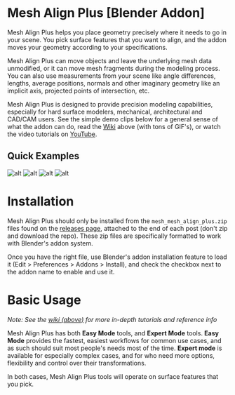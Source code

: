 # Mesh Align Plus [Blender Addon]

Mesh Align Plus helps you place geometry precisely where it needs to go in your scene. You pick surface features that you want to align, and the addon moves your geometry according to your specifications.

Mesh Align Plus can move objects and leave the underlying mesh data unmodified, or it can move mesh fragments during the modeling process. You can also use measurements from your scene like angle differences, lengths, average positions, normals and other imaginary geometry like an implicit axis, projected points of intersection, etc.

Mesh Align Plus is designed to provide precision modeling capabilities, especially for hard surface modelers, mechanical, architectural and CAD/CAM users. See the simple demo clips below for a general sense of what the addon can do, read the <a href="https://github.com/egtwobits/mesh_mesh_align_plus/wiki">Wiki</a> above (with tons of GIF's), or watch the video tutorials on <a href="https://youtu.be/VBoic2MIC8U">YouTube</a>.

## Quick Examples

![alt](https://i.imgur.com/r6eBnKN.gif)
![alt](https://i.postimg.cc/4yhvz7x2/face-align-4.gif)
![alt](http://i.imgur.com/JOa7Fcd.gif)
![alt](https://i.imgur.com/dtXq2aX.gif)

# Installation

Mesh Align Plus should only be installed from the `mesh_mesh_align_plus.zip` files found on the [releases page](https://github.com/egtwobits/mesh_mesh_align_plus/releases), attached to the end of each post (don't zip and download the repo). These zip files are specifically formatted to work with Blender's addon system.

Once you have the right file, use Blender's addon installation feature to load it (Edit > Preferences > Addons > Install), and check the checkbox next to the addon name to enable and use it.

# Basic Usage

*Note: See the [wiki (above)](https://github.com/egtwobits/mesh_mesh_align_plus/wiki) for more in-depth tutorials and reference info*

Mesh Align Plus has both **Easy Mode** tools, and **Expert Mode** tools. **Easy Mode** provides the fastest, easiest workflows for common use cases, and as such should suit most people's needs most of the time. **Expert mode** is available for especially complex cases, and for who need more options, flexibility and control over their transformations.

In both cases, Mesh Align Plus tools will operate on surface features that you pick.
